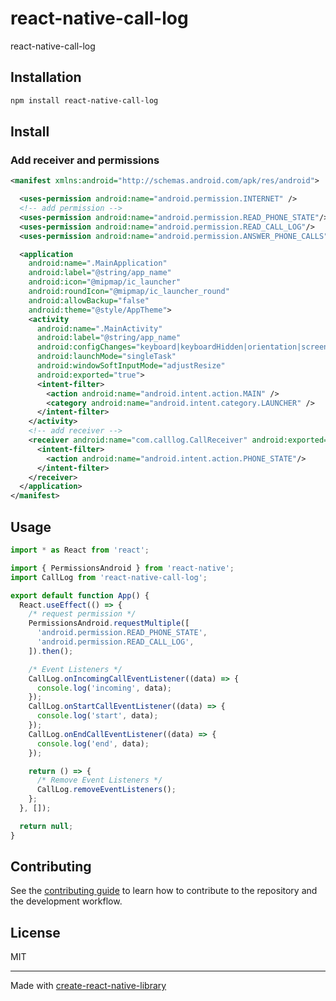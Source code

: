# react-native-call-log

react-native-call-log

## Installation

```sh
npm install react-native-call-log
```


## Install

### Add receiver and permissions
```xml
<manifest xmlns:android="http://schemas.android.com/apk/res/android">

  <uses-permission android:name="android.permission.INTERNET" />
  <!-- add permission -->
  <uses-permission android:name="android.permission.READ_PHONE_STATE"/>
  <uses-permission android:name="android.permission.READ_CALL_LOG"/>
  <uses-permission android:name="android.permission.ANSWER_PHONE_CALLS" />

  <application
    android:name=".MainApplication"
    android:label="@string/app_name"
    android:icon="@mipmap/ic_launcher"
    android:roundIcon="@mipmap/ic_launcher_round"
    android:allowBackup="false"
    android:theme="@style/AppTheme">
    <activity
      android:name=".MainActivity"
      android:label="@string/app_name"
      android:configChanges="keyboard|keyboardHidden|orientation|screenLayout|screenSize|smallestScreenSize|uiMode"
      android:launchMode="singleTask"
      android:windowSoftInputMode="adjustResize"
      android:exported="true">
      <intent-filter>
        <action android:name="android.intent.action.MAIN" />
        <category android:name="android.intent.category.LAUNCHER" />
      </intent-filter>
    </activity>
    <!-- add receiver -->
    <receiver android:name="com.calllog.CallReceiver" android:exported="true">
      <intent-filter>
        <action android:name="android.intent.action.PHONE_STATE"/>
      </intent-filter>
    </receiver>
  </application>
</manifest>

```

## Usage

```js
import * as React from 'react';

import { PermissionsAndroid } from 'react-native';
import CallLog from 'react-native-call-log';

export default function App() {
  React.useEffect(() => {
    /* request permission */
    PermissionsAndroid.requestMultiple([
      'android.permission.READ_PHONE_STATE',
      'android.permission.READ_CALL_LOG',
    ]).then();

    /* Event Listeners */
    CallLog.onIncomingCallEventListener((data) => {
      console.log('incoming', data);
    });
    CallLog.onStartCallEventListener((data) => {
      console.log('start', data);
    });
    CallLog.onEndCallEventListener((data) => {
      console.log('end', data);
    });

    return () => {
      /* Remove Event Listeners */
      CallLog.removeEventListeners();
    };
  }, []);

  return null;
}

```

## Contributing

See the [contributing guide](CONTRIBUTING.md) to learn how to contribute to the repository and the development workflow.

## License

MIT

---

Made with [create-react-native-library](https://github.com/callstack/react-native-builder-bob)
